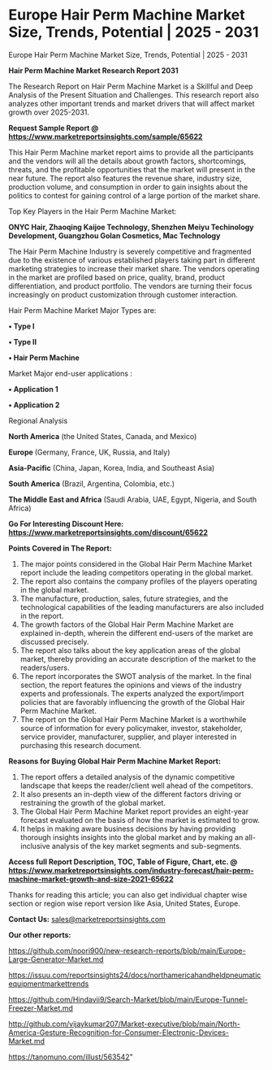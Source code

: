 # Europe Hair Perm Machine Market Size, Trends, Potential | 2025 - 2031
Europe Hair Perm Machine Market Size, Trends, Potential | 2025 - 2031

<strong>Hair Perm Machine Market Research Report 2031</strong>

The Research Report on Hair Perm Machine Market is a Skillful and Deep Analysis of the Present Situation and Challenges. This research report also analyzes other important trends and market drivers that will affect market growth over 2025-2031.

<strong>Request Sample Report @ <a href=https://www.marketreportsinsights.com/sample/65622>https://www.marketreportsinsights.com/sample/65622</a></strong>

This Hair Perm Machine market report aims to provide all the participants and the vendors will all the details about growth factors, shortcomings, threats, and the profitable opportunities that the market will present in the near future. The report also features the revenue share, industry size, production volume, and consumption in order to gain insights about the politics to contest for gaining control of a large portion of the market share.

Top Key Players in the Hair Perm Machine Market:

<strong>ONYC Hair, Zhaoqing Kaijoe Technology, Shenzhen Meiyu Techinology Development, Guangzhou Golan Cosmetics, Mac Technology</strong>

The Hair Perm Machine Industry is severely competitive and fragmented due to the existence of various established players taking part in different marketing strategies to increase their market share. The vendors operating in the market are profiled based on price, quality, brand, product differentiation, and product portfolio. The vendors are turning their focus increasingly on product customization through customer interaction.

Hair Perm Machine Market Major Types are:

<strong>• Type I

• Type II

• Hair Perm Machine</strong>

Market Major end-user applications :

<strong>• Application 1

• Application 2</strong>

Regional Analysis

</u><strong><b>North America</b></strong> (the United States, Canada, and Mexico)

<strong><b>Europe </b></strong>(Germany, France, UK, Russia, and Italy)

<strong><b>Asia-Pacific</b></strong> (China, Japan, Korea, India, and Southeast Asia)

<strong><b>South America</b></strong> (Brazil, Argentina, Colombia, etc.)

<strong><b>The Middle East and Africa</b></strong> (Saudi Arabia, UAE, Egypt, Nigeria, and South Africa)

<strong>Go For Interesting Discount Here: <a href=https://www.marketreportsinsights.com/discount/65622>https://www.marketreportsinsights.com/discount/65622</a></strong>

<strong>Points Covered in The Report:</strong>
<ol>
  <li>The major points considered in the Global Hair Perm Machine Market report include the leading competitors operating in the global market.</li>
  <li>The report also contains the company profiles of the players operating in the global market.</li>
  <li>The manufacture, production, sales, future strategies, and the technological capabilities of the leading manufacturers are also included in the report.</li>
  <li>The growth factors of the Global Hair Perm Machine Market are explained in-depth, wherein the different end-users of the market are discussed precisely.</li>
  <li>The report also talks about the key application areas of the global market, thereby providing an accurate description of the market to the readers/users.</li>
  <li>The report incorporates the SWOT analysis of the market. In the final section, the report features the opinions and views of the industry experts and professionals. The experts analyzed the export/import policies that are favorably influencing the growth of the Global Hair Perm Machine Market.</li>
  <li>The report on the Global Hair Perm Machine Market is a worthwhile source of information for every policymaker, investor, stakeholder, service provider, manufacturer, supplier, and player interested in purchasing this research document.</li>
</ol>
<strong>Reasons for Buying Global Hair Perm Machine Market Report:</strong>

<ol>
  <li>The report offers a detailed analysis of the dynamic competitive landscape that keeps the reader/client well ahead of the competitors.</li>
  <li>It also presents an in-depth view of the different factors driving or restraining the growth of the global market.</li>
  <li>The Global Hair Perm Machine Market report provides an eight-year forecast evaluated on the basis of how the market is estimated to grow.</li>
  <li>It helps in making aware business decisions by having providing thorough insights insights into the global market and by making an all-inclusive analysis of the key market segments and sub-segments.</li>
</ol>
<strong>Access full Report Description, TOC, Table of Figure, Chart, etc. @ <a href=https://www.marketreportsinsights.com/industry-forecast/hair-perm-machine-market-growth-and-size-2021-65622>https://www.marketreportsinsights.com/industry-forecast/hair-perm-machine-market-growth-and-size-2021-65622</a></strong>


Thanks for reading this article; you can also get individual chapter wise section or region wise report version like Asia, United States, Europe.

<strong>Contact Us:</strong>
sales@marketreportsinsights.com

<strong>Our other reports:</strong>

<a href=https://github.com/noori900/new-research-reports/blob/main/Europe-Large-Generator-Market.md>https://github.com/noori900/new-research-reports/blob/main/Europe-Large-Generator-Market.md</a>

<a href=https://issuu.com/reportsinsights24/docs/northamericahandheldpneumaticequipmentmarkettrends>https://issuu.com/reportsinsights24/docs/northamericahandheldpneumaticequipmentmarkettrends</a>

<a href=https://github.com/Hindavii9/Search-Market/blob/main/Europe-Tunnel-Freezer-Market.md>https://github.com/Hindavii9/Search-Market/blob/main/Europe-Tunnel-Freezer-Market.md</a>

<a href=http://github.com/vijaykumar207/Market-executive/blob/main/North-America-Gesture-Recognition-for-Consumer-Electronic-Devices-Market.md>http://github.com/vijaykumar207/Market-executive/blob/main/North-America-Gesture-Recognition-for-Consumer-Electronic-Devices-Market.md</a>

<a href=https://tanomuno.com/illust/563542>https://tanomuno.com/illust/563542</a>"
